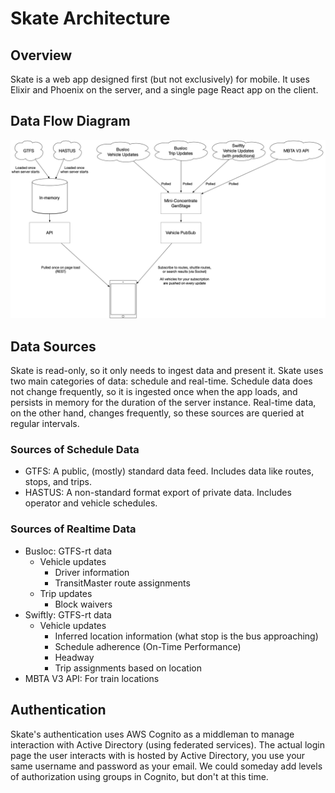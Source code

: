 # Skate Architecture

## Overview

Skate is a web app designed first (but not exclusively) for mobile. It uses Elixir and Phoenix on the server, and a single page React app on the client.

## Data Flow Diagram

![Skate data flow diagram](/documentation/images/skate-data-flow.png)

## Data Sources

Skate is read-only, so it only needs to ingest data and present it. Skate uses two main categories of data: schedule and real-time. Schedule data does not change frequently, so it is ingested once when the app loads, and persists in memory for the duration of the server instance. Real-time data, on the other hand, changes frequently, so these sources are queried at regular intervals.

### Sources of Schedule Data

- GTFS: A public, (mostly) standard data feed. Includes data like routes, stops, and trips.
- HASTUS: A non-standard format export of private data. Includes operator and vehicle schedules.

### Sources of Realtime Data

- Busloc: GTFS-rt data
  - Vehicle updates
    - Driver information
    - TransitMaster route assignments
  - Trip updates
    - Block waivers
- Swiftly: GTFS-rt data
  - Vehicle updates
    - Inferred location information (what stop is the bus approaching)
    - Schedule adherence (On-Time Performance)
    - Headway
    - Trip assignments based on location
- MBTA V3 API: For train locations

## Authentication

Skate's authentication uses AWS Cognito as a middleman to manage interaction with Active Directory (using federated services). The actual login page the user interacts with is hosted by Active Directory, you use your same username and password as your email. We could someday add levels of authorization using groups in Cognito, but don't at this time.
